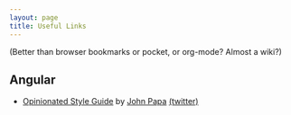 ```yaml
---
layout: page
title: Useful Links
---
```


(Better than browser bookmarks or pocket, or org-mode? Almost a wiki?)

## Angular

* [Opinionated Style Guide](https://github.com/johnpapa/angular-styleguide)
  by [John Papa](http://johnpapa.net/)
  [(twitter)](https://twitter.com/john_papa)
